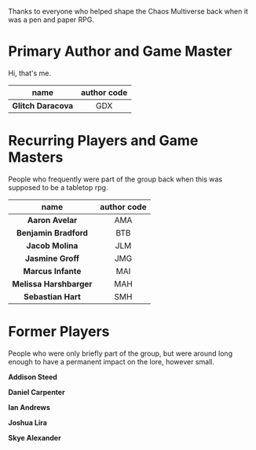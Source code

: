 Thanks to everyone who helped shape the Chaos Multiverse back when it was a pen and paper RPG.

# Primary Author and Game Master

Hi, that's me.

|        name         | author code |
|:-------------------:|:-----------:|
| **Glitch Daracova** |     GDX     |


# Recurring Players and Game Masters

People who frequently were part of the group back when this was supposed to be a tabletop rpg.

|          name           | author code |
|:-----------------------:|:-----------:|
|    **Aaron Avelar**     |     AMA     |
|  **Benjamin Bradford**  |     BTB     |
|    **Jacob Molina**     |     JLM     |
|    **Jasmine Groff**    |     JMG     |
|   **Marcus Infante**    |     MAI     |
| **Melissa Harshbarger** |     MAH     |
|   **Sebastian Hart**    |     SMH     |



# Former Players

People who were only briefly part of the group, but were around long enough to have a permanent impact on the lore, however small.

**Addison Steed**

**Daniel Carpenter**

**Ian Andrews**

**Joshua Lira**

**Skye Alexander**
